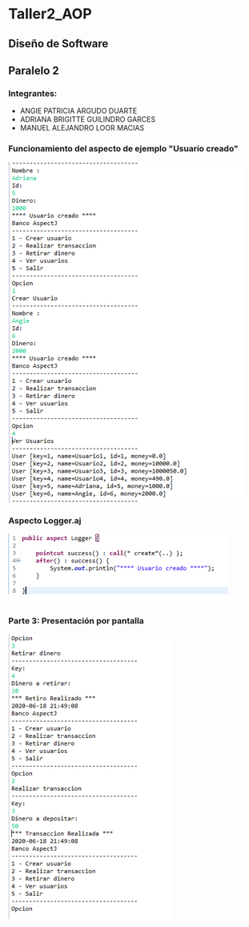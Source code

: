 # Taller2_AOP
## Diseño de Software
## Paralelo 2
### **Integrantes:**
- ANGIE PATRICIA ARGUDO DUARTE 
- ADRIANA BRIGITTE GUILINDRO GARCES
- MANUEL ALEJANDRO LOOR MACIAS

### Funcionamiento del aspecto de ejemplo "Usuario creado"
![Aspecto Usuario creado](screenshot_Parte2_UsuarioCreado.PNG)

### Aspecto Logger.aj
![Aspecto Logger.aj](screenshot_Parte2_Logger.PNG)

### Parte 3: Presentación por pantalla
![Presentación por pantalla](screenshot_Parte3_SalidaPorPantalla.PNG)
